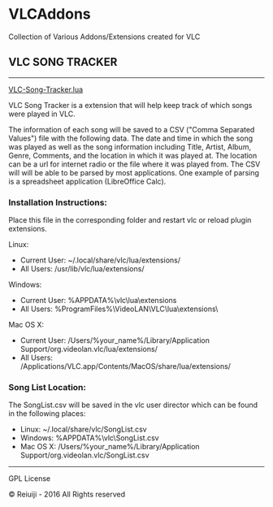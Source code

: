 # VLCAddons
Collection of Various Addons/Extensions created for VLC

## VLC SONG TRACKER
----------------
[VLC-Song-Tracker.lua](VLC-Song-Tracker.lua)

VLC Song Tracker is a extension that will help keep track of which songs were played in VLC.

The information of each song will be saved to a CSV ("Comma Separated Values") file with the following data. The date and time in which the song was played as well as the song information including Title, Artist, Album, Genre, Comments, and the location in which it was played at. The location can be a url for internet radio or the file where it was played from. The CSV will will be able to be parsed by most applications. One example of parsing is a spreadsheet application (LibreOffice Calc).

### Installation Instructions:
Place this file in the corresponding folder and restart vlc or reload plugin extensions.

Linux:
* Current User: ~/.local/share/vlc/lua/extensions/
* All Users: /usr/lib/vlc/lua/extensions/

Windows:
* Current User: %APPDATA%\vlc\lua\extensions
* All Users: %ProgramFiles%\VideoLAN\VLC\lua\extensions\

Mac OS X:
* Current User: /Users/%your_name%/Library/Application Support/org.videolan.vlc/lua/extensions/
* All Users: /Applications/VLC.app/Contents/MacOS/share/lua/extensions/

### Song List Location:
The SongList.csv will be saved in the vlc user director which can be found in the following places:
* Linux: ~/.local/share/vlc/SongList.csv
* Windows: %APPDATA%\vlc\SongList.csv
* Mac OS X: /Users/%your_name%/Library/Application Support/org.videolan.vlc/SongList.csv

-----
GPL License

© Reiuiji - 2016 All Rights reserved
